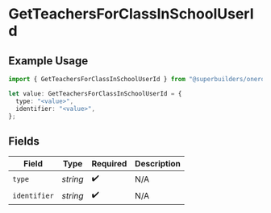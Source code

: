 # GetTeachersForClassInSchoolUserId

## Example Usage

```typescript
import { GetTeachersForClassInSchoolUserId } from "@superbuilders/oneroster/models/operations";

let value: GetTeachersForClassInSchoolUserId = {
  type: "<value>",
  identifier: "<value>",
};
```

## Fields

| Field              | Type               | Required           | Description        |
| ------------------ | ------------------ | ------------------ | ------------------ |
| `type`             | *string*           | :heavy_check_mark: | N/A                |
| `identifier`       | *string*           | :heavy_check_mark: | N/A                |